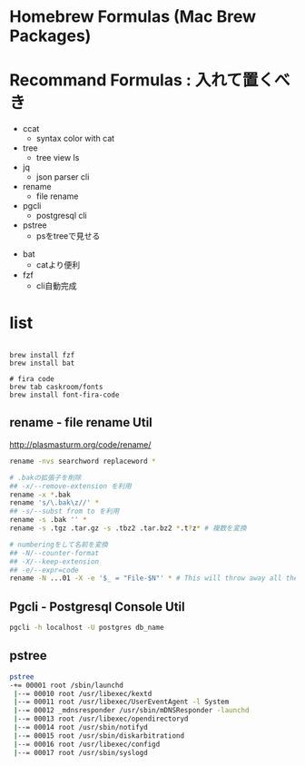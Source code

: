 Homebrew Formulas (Mac Brew Packages)
===================


# Recommand Formulas : 入れて置くべき

+ ccat
  + syntax color with cat
+ tree
  + tree view ls
+ jq
  + json parser cli
+ rename
  + file rename
+ pgcli
  + postgresql cli
+ pstree
  + psをtreeで見せる

* bat
  * catより便利
* fzf
  * cli自動完成

# list

```

brew install fzf
brew install bat

# fira code
brew tab caskroom/fonts
brew install font-fira-code
```

## rename - file rename Util

<http://plasmasturm.org/code/rename/>

```sh
rename -nvs searchword replaceword *
```

```sh
# .bakの拡張子を削除
## -x/--remove-extension を利用
rename -x *.bak
rename 's/\.bak\z//' *
## -s/--subst from to を利用
rename -s .bak '' *
rename -s .tgz .tar.gz -s .tbz2 .tar.bz2 *.t?z* # 複数を変換

# numberingをして名前を変換
## -N/--counter-format
## -X/--keep-extension
## -e/--expr=code
rename -N ...01 -X -e '$_ = "File-$N"' * # This will throw away all the existing filenames and simply number the files from 1 through however many files there are – except that it will preserve their extensions
```

## Pgcli - Postgresql Console Util


```sh
pgcli -h localhost -U postgres db_name
```

## pstree

```sh
pstree
-+= 00001 root /sbin/launchd
 |--= 00010 root /usr/libexec/kextd
 |--= 00011 root /usr/libexec/UserEventAgent -l System
 |--= 00012 _mdnsresponder /usr/sbin/mDNSResponder -launchd
 |--= 00013 root /usr/libexec/opendirectoryd
 |--= 00014 root /usr/sbin/notifyd
 |--= 00015 root /usr/sbin/diskarbitrationd
 |--= 00016 root /usr/libexec/configd
 |--= 00017 root /usr/sbin/syslogd
```